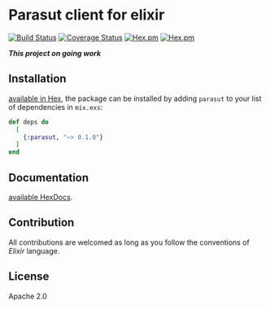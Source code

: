 # Parasut client for elixir

[![Build Status](https://travis-ci.org/akdilsiz/elixir-parasut.svg?branch=master)](https://travis-ci.org/akdilsiz/elixir-parasut)
[![Coverage Status](https://coveralls.io/repos/github/akdilsiz/elixir-parasut/badge.svg?branch=master)](https://coveralls.io/github/akdilsiz/elixir-parasut?branch=master)
[![Hex.pm](https://img.shields.io/hexpm/v/parasut.svg)](https://hex.pm/packages/parasut)
[![Hex.pm](https://img.shields.io/hexpm/dt/parasut.svg)](https://hex.pm/packages/parasut)

***This project on going work***

## Installation
[available in Hex](https://hex.pm/packages/parasut), the package can be installed
by adding `parasut` to your list of dependencies in `mix.exs`:

```elixir
def deps do
  [
    {:parasut, "~> 0.1.0"}
  ]
end
```

## Documentation
[available HexDocs](https://hexdocs.pm/parasut).

## Contribution

All contributions are welcomed as long as you follow the conventions of *Elixir* language.

## License

Apache 2.0
